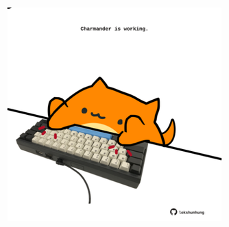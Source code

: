 <!-- built at 02/03/2023, 07:01:01 UTC -->
<p align="center">
  <img width="500" height="500" src="./ReadmeImage.svg">
</p>
